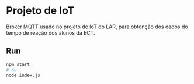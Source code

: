 # Projeto de IoT
Broker MQTT usado no projeto de IoT do LAR, para obtenção dos dados do tempo de reação dos alunos da ECT.

## Run
```bash
npm start 
# ou 
node index.js
```

